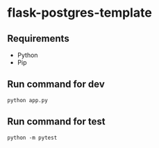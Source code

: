 # flask-postgres-template

## Requirements

- Python
- Pip

## Run command for dev

`python app.py`

## Run command for test

`python -m pytest`

